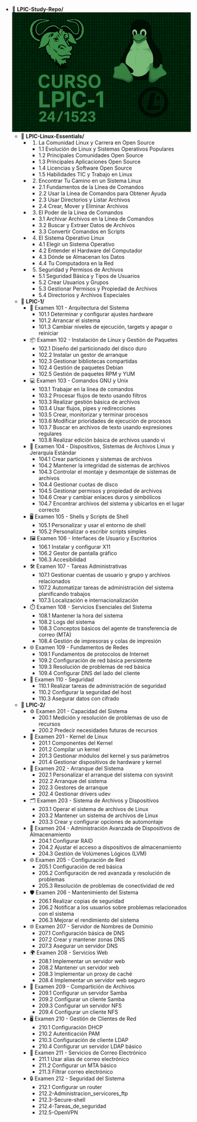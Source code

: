 - 📁 **LPIC-Study-Repo/**
![LPI Logo](./wallpaper/logo_LPI1.png "Logo de Linux Professional Institute")
    - 📁 **LPIC-Linux-Essentials/**
        - 1. La Comunidad Linux y Carrera en Open Source
            - 1.1 Evolución de Linux y Sistemas Operativos Populares
            - 1.2 Principales Comunidades Open Source
            - 1.3 Principales Aplicaciones Open Source
            - 1.4 Licencias y Software Open Source
            - 1.5 Habilidades TIC y Trabajo en Linux
        - 2. Encontrar Tu Camino en un Sistema Linux
            - 2.1 Fundamentos de la Línea de Comandos
            - 2.2 Usar la Línea de Comandos para Obtener Ayuda
            - 2.3 Usar Directorios y Listar Archivos
            - 2.4 Crear, Mover y Eliminar Archivos
        - 3. El Poder de la Línea de Comandos
            - 3.1 Archivar Archivos en la Línea de Comandos
            - 3.2 Buscar y Extraer Datos de Archivos
            - 3.3 Convertir Comandos en Scripts
        - 4. El Sistema Operativo Linux
            - 4.1 Elegir un Sistema Operativo
            - 4.2 Entender el Hardware del Computador
            - 4.3 Dónde se Almacenan los Datos
            - 4.4 Tu Computadora en la Red
        - 5. Seguridad y Permisos de Archivos
            - 5.1 Seguridad Básica y Tipos de Usuarios
            - 5.2 Crear Usuarios y Grupos
            - 5.3 Gestionar Permisos y Propiedad de Archivos
            - 5.4 Directorios y Archivos Especiales
    - 📁 **LPIC-1/**
        - 📘 Examen 101 - Arquitectura del Sistema
            - 101.1 Determinar y configurar ajustes hardware
            - 101.2 Arrancar el sistema
            - 101.3 Cambiar niveles de ejecución, targets y apagar o reiniciar
        - 📦 Examen 102 - Instalación de Linux y Gestión de Paquetes
            - 102.1 Diseño del particionado del disco duro
            - 102.2 Instalar un gestor de arranque
            - 102.3 Gestionar bibliotecas compartidas
            - 102.4 Gestión de paquetes Debian
            - 102.5 Gestión de paquetes RPM y YUM
        - 💻 Examen 103 - Comandos GNU y Unix
            - 103.1 Trabajar en la línea de comandos
            - 103.2 Procesar flujos de texto usando filtros
            - 103.3 Realizar gestión básica de archivos
            - 103.4 Usar flujos, pipes y redirecciones
            - 103.5 Crear, monitorizar y terminar procesos
            - 103.6 Modificar prioridades de ejecución de procesos
            - 103.7 Buscar en archivos de texto usando expresiones regulares
            - 103.8 Realizar edición básica de archivos usando vi
        - 🔧 Examen 104 - Dispositivos, Sistemas de Archivos Linux y Jerarquía Estándar
            - 104.1 Crear particiones y sistemas de archivos
            - 104.2 Mantener la integridad de sistemas de archivos
            - 104.3 Controlar el montaje y desmontaje de sistemas de archivos
            - 104.4 Gestionar cuotas de disco
            - 104.5 Gestionar permisos y propiedad de archivos
            - 104.6 Crear y cambiar enlaces duros y simbólicos
            - 104.7 Encontrar archivos del sistema y ubicarlos en el lugar correcto
        - 🖥️ Examen 105 - Shells y Scripts de Shell
            - 105.1 Personalizar y usar el entorno de shell
            - 105.2 Personalizar o escribir scripts simples
        - 🖼️ Examen 106 - Interfaces de Usuario y Escritorios
            - 106.1 Instalar y configurar X11
            - 106.2 Gestor de pantalla gráfico
            - 106.3 Accesibilidad
        - 🛠️ Examen 107 - Tareas Administrativas
            - 107.1 Gestionar cuentas de usuario y grupo y archivos relacionados
            - 107.2 Automatizar tareas de administración del sistema planificando trabajos
            - 107.3 Localización e internacionalización
        - ⏱️ Examen 108 - Servicios Esenciales del Sistema
            - 108.1 Mantener la hora del sistema
            - 108.2 Logs del sistema
            - 108.3 Conceptos básicos del agente de transferencia de correo (MTA)
            - 108.4 Gestión de impresoras y colas de impresión
        - 🌐 Examen 109 - Fundamentos de Redes
            - 109.1 Fundamentos de protocolos de Internet
            - 109.2 Configuración de red básica persistente
            - 109.3 Resolución de problemas de red básica
            - 109.4 Configurar DNS del lado del cliente
        - 🔐 Examen 110 - Seguridad
            - 110.1 Realizar tareas de administración de seguridad
            - 110.2 Configurar la seguridad del host
            - 110.3 Asegurar datos con cifrado
    - 📁 **LPIC-2/**
        - ⚙️ Examen 201 - Capacidad del Sistema
            - 200.1 Medición y resolución de problemas de uso de recursos
            - 200.2 Predecir necesidades futuras de recursos
        - 🧠 Examen 201 - Kernel de Linux
            - 201.1 Componentes del Kernel
            - 201.2 Compilar un kernel
            - 201.3 Gestionar módulos del kernel y sus parámetros
            - 201.4 Gestionar dispositivos de hardware y kernel
        - 🔁 Examen 202 - Arranque del Sistema
            - 202.1 Personalizar el arranque del sistema con sysvinit
            - 202.2 Arranque del sistema
            - 202.3 Gestores de arranque
            - 202.4 Gestionar drivers udev
        - 🗂️ Examen 203 - Sistema de Archivos y Dispositivos
            - 203.1 Operar el sistema de archivos de Linux
            - 203.2 Mantener un sistema de archivos de Linux
            - 203.3 Crear y configurar opciones de automontaje
        - 💾 Examen 204 - Administración Avanzada de Dispositivos de Almacenamiento
            - 204.1 Configurar RAID
            - 204.2 Ajustar el acceso a dispositivos de almacenamiento
            - 204.3 Gestión de Volúmenes Lógicos (LVM)
        - 🌐 Examen 205 - Configuración de Red
            - 205.1 Configuración de red básica
            - 205.2 Configuración de red avanzada y resolución de problemas
            - 205.3 Resolución de problemas de conectividad de red
        - 🛡️ Examen 206 - Mantenimiento del Sistema
            - 206.1 Realizar copias de seguridad
            - 206.2 Notificar a los usuarios sobre problemas relacionados con el sistema
            - 206.3 Mejorar el rendimiento del sistema
        - 🌐 Examen 207 - Servidor de Nombres de Dominio
            - 207.1 Configuración básica de DNS
            - 207.2 Crear y mantener zonas DNS
            - 207.3 Asegurar un servidor DNS
        - 🌍 Examen 208 - Servicios Web
            - 208.1 Implementar un servidor web
            - 208.2 Mantener un servidor web
            - 208.3 Implementar un proxy de caché
            - 208.4 Implementar un servidor web seguro
        - 📁 Examen 209 - Compartición de Archivos
            - 209.1 Configurar un servidor Samba
            - 209.2 Configurar un cliente Samba
            - 209.3 Configurar un servidor NFS
            - 209.4 Configurar un cliente NFS
        - 🖥️ Examen 210 - Gestión de Clientes de Red
            - 210.1 Configuración DHCP
            - 210.2 Autenticación PAM
            - 210.3 Configuración de cliente LDAP
            - 210.4 Configurar un servidor LDAP básico
        - 📨 Examen 211 - Servicios de Correo Electrónico
            - 211.1 Usar alias de correo electrónico
            - 211.2 Configurar un MTA básico
            - 211.3 Filtrar correo electrónico
        - 🔒 Examen 212 - Seguridad del Sistema
            - 212.1 Configurar un router
            - 212.2-Administracion_servicores_ftp
            - 212.3-Secure-shell
            - 212.4-Tareas_de_seguridad
            - 212.5-OpenVPN
